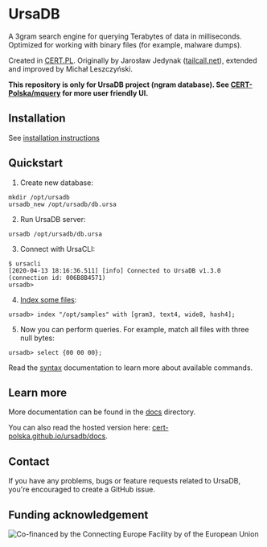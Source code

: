 # UrsaDB

A 3gram search engine for querying Terabytes of data in milliseconds. Optimized for working with binary files (for example, malware dumps).

Created in [CERT.PL](https://cert.pl). Originally by Jarosław Jedynak ([tailcall.net](https://tailcall.net)), extended and improved by Michał Leszczyński.

**This repository is only for UrsaDB project (ngram database). See [CERT-Polska/mquery](https://github.com/CERT-Polska/mquery) for more user friendly UI.**

## Installation

See [installation instructions](./INSTALL.md)

## Quickstart

1. Create new database:
```
mkdir /opt/ursadb
ursadb_new /opt/ursadb/db.ursa
```

2. Run UrsaDB server:
```
ursadb /opt/ursadb/db.ursa
```

3. Connect with UrsaCLI:
```
$ ursacli
[2020-04-13 18:16:36.511] [info] Connected to UrsaDB v1.3.0 (connection id: 006B8B4571)
ursadb>
```

4. [Index some files](./docs/indexing.md):
```
ursadb> index "/opt/samples" with [gram3, text4, wide8, hash4];
```

5. Now you can perform queries. For example, match all files with three null bytes:
```
ursadb> select {00 00 00};
```

Read the [syntax](./docs/syntax.md) documentation to learn more about available commands.

## Learn more

More documentation can be found in the [docs](./docs/) directory.

You can also read the hosted version here:
[cert-polska.github.io/ursadb/docs](https://cert-polska.github.io/ursadb/docs).

## Contact
If you have any problems, bugs or feature requests related to UrsaDB, you're encouraged to create a GitHub issue.

## Funding acknowledgement
![Co-financed by the Connecting Europe Facility by of the European Union](https://www.cert.pl/wp-content/uploads/2019/02/en_horizontal_cef_logo-1.png)

